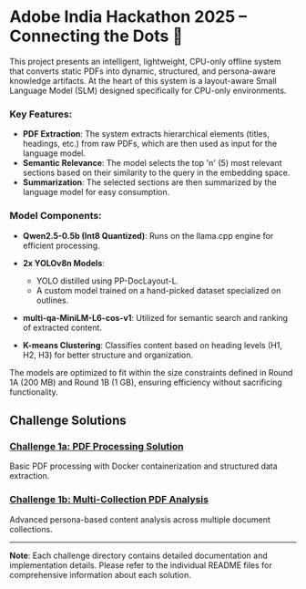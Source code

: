# Adobe India Hackathon 2025 – Connecting the Dots 🚀

This project presents an intelligent, lightweight, CPU-only offline system that converts static PDFs into dynamic, structured, and persona-aware knowledge artifacts. At the heart of this system is a layout-aware Small Language Model (SLM) designed specifically for CPU-only environments.

### Key Features:

- **PDF Extraction**: The system extracts hierarchical elements (titles, headings, etc.) from raw PDFs, which are then used as input for the language model.
- **Semantic Relevance**: The model selects the top 'n' (5) most relevant sections based on their similarity to the query in the embedding space.
- **Summarization**: The selected sections are then summarized by the language model for easy consumption.

### Model Components:

- **Qwen2.5-0.5b (Int8 Quantized)**: Runs on the llama.cpp engine for efficient processing.
- **2x YOLOv8n Models**:

  - YOLO distilled using PP-DocLayout-L.
  - A custom model trained on a hand-picked dataset specialized on outlines.

- **multi-qa-MiniLM-L6-cos-v1**: Utilized for semantic search and ranking of extracted content.
- **K-means Clustering**: Classifies content based on heading levels (H1, H2, H3) for better structure and organization.

The models are optimized to fit within the size constraints defined in Round 1A (200 MB) and Round 1B (1 GB), ensuring efficiency without sacrificing functionality.

## Challenge Solutions

### [Challenge 1a: PDF Processing Solution](./Challenge1A/README.md)

Basic PDF processing with Docker containerization and structured data extraction.

### [Challenge 1b: Multi-Collection PDF Analysis](./Challenge%201B/approach_explanation.md)

Advanced persona-based content analysis across multiple document collections.

---

**Note**: Each challenge directory contains detailed documentation and implementation details. Please refer to the individual README files for comprehensive information about each solution.
